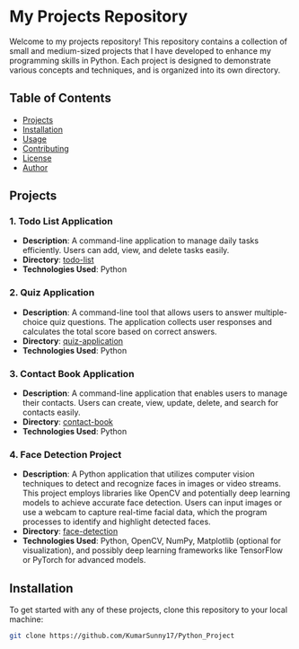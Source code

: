 # My Projects Repository

Welcome to my projects repository! This repository contains a collection of small and medium-sized projects that I have developed to enhance my programming skills in Python. Each project is designed to demonstrate various concepts and techniques, and is organized into its own directory.

## Table of Contents
- [Projects](#projects)
- [Installation](#installation)
- [Usage](#usage)
- [Contributing](#contributing)
- [License](#license)
- [Author](#author)

## Projects

### 1. Todo List Application
- **Description**: A command-line application to manage daily tasks efficiently. Users can add, view, and delete tasks easily.
- **Directory**: [todo-list](todo-list)
- **Technologies Used**: Python
### 2.  Quiz Application
- **Description**: A command-line tool that allows users to answer multiple-choice quiz questions. The application collects user responses and calculates the total score based on correct answers.
- **Directory**: [quiz-application](quiz-application)
- **Technologies Used**: Python
### 3. Contact Book Application
- **Description**: A command-line application that enables users to manage their contacts. Users can create, view, update, delete, and search for contacts easily.
- **Directory**: [contact-book](contact-book)
- **Technologies Used**: Python
### 4. Face Detection Project
- **Description**:  A Python application that utilizes computer vision techniques to detect and recognize faces in images or video streams. This project employs libraries like OpenCV and potentially deep learning models to achieve accurate face detection. Users can input images or use a webcam to capture real-time facial data, which the program processes to identify and highlight detected faces.
- **Directory**: [face-detection]( face-detection)
- **Technologies Used**: Python, OpenCV, NumPy, Matplotlib (optional for visualization), and possibly deep learning frameworks like TensorFlow or PyTorch for advanced models.
## Installation
To get started with any of these projects, clone this repository to your local machine:
```bash
git clone https://github.com/KumarSunny17/Python_Project
